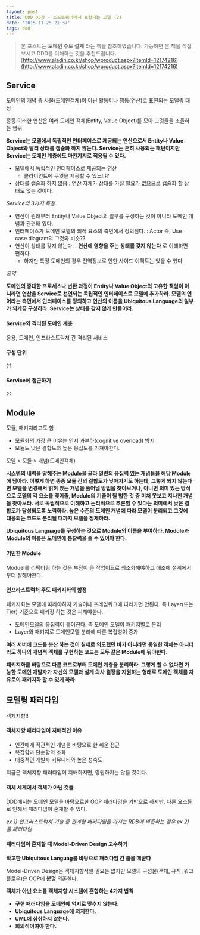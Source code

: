 ```yaml
---
layout: post
title: DDD 05장 - 소프트웨어에서 표현되는 모델 (2)
date: '2015-11-25 21:37'
tags: ddd
---
```


> 본 포스트는 **도메인 주도 설계** 라는 책을 참조하였습니다.
가능하면 본 책을 직접 보시고 DDD를 이해하는 것을 추천드립니다.
> [http://www.aladin.co.kr/shop/wproduct.aspx?ItemId=12174216](http://www.aladin.co.kr/shop/wproduct.aspx?ItemId=12174216)

## Service

도메인의 개념 중 사물(도메인객체)이 아닌 활동이나 행동(연산)로 표현되는 모델링 대상

종종 이러한 연산은 여러 도메인 객체(Entity, Value Object)를 모아 그것들을 조율하는 행위

**Service는 모델에서 독립적인 인터페이스로 제공되는 연산으로서 Entity나 Value Object와 달리 상태를 캡슐화 하지 않는다.
Service는 흔히 사용되는 패턴이지만 Service는 도메인 계층에도 마찬가지로 적용될 수 있다.**

- 모델에서 독립적인 인터페이스로 제공되는 연산
  - 클라이언트에 무엇을 제공할 수 있느냐?
- 상태를 캡슐화 하지 않음 : 연산 자체가 상태를 가질 필요가 없으므로 캡슐화 할 상태도 없는 것이다.

*Service의 3가지 특징*

- 연산이 원래부터 Entity나 Value Object의 일부를 구성하는 것이 아니라 도메인 개념과 관련돼 있다.
- 인터페이스가 도메인 모델의 외적 요소의 측면에서 정의된다. : Actor 즉, Use case diagram의 그것와 비슷??
- 연산이 상태를 갖지 않는다. : **연산에 영향을 주는 상태를 갖지 않는다** 로 이해하면 편하다.
  - 하지만 특정 도메인의 경우 전역정보로 인한 사이드 이펙트는 있을 수 있다

*요약*

**도메인의 중대한 프로세스나 변환 과정이 Entity나 Value Object의 고유한 책임이 아니라면 연산을 Service로 선언되는 독립적인 인터페이스로 모델에 추가하라.
모델의 언어라는 측면에서 인터페이스를 정의하고 연산의 이름을 Ubiquitous Language의 일부가 되게끔 구성하라.
Service는 상태를 갖지 않게 만들어라.**

#### Service와 격리된 도메인 계층

응용, 도메인, 인프라스트럭처 간 격리된 서비스

#### 구성 단위
??

#### Service에 접근하기
??

## Module

모듈, 패키지라고도 함

- 모듈화의 가장 큰 이유는 인지 과부하(cognitive overload) 방지
- 모듈도 낮은 결합도와 높은 응집도를 가져야한다.

모델 > 모듈 > 개념(도메인객체)

**시스템의 내력을 말해주는 Module을 골라 일련의 응집력 있는 개념들을 해당 Module에 담아라.
이렇게 하면 종종 모듈 간의 결합도가 낮아지기도 하는데, 그렇게 되지 않는다면 모델을 변경해서 얽혀 있는 개념을 풀어낼 방법을 찾아보거나,
아니면 의미 있는 방식으로 모델의 각 요소를 맺어줄, Module의 기줄이 될 법한 것 중 미처 못보고 지나친 개념을 찾아보라.
서로 독립적으로 이해하고 논리적으로 추론할 수 있다는 의미에서 낮은 결합도가 달성되도록 노력하라.
높은 수준의 도메인 개념에 따라 모델이 분리되고 그것에 대응되는 코드도 분리될 때까지 모델을 정제하라.**

**Ubiquitous Language를 구성하는 것으로 Module의 이름을 부여하라.
Module과 Module의 이름은 도메인에 통찰력을 줄 수 있어야 한다.**

#### 기민한 Module

Moduel를 리팩터링 하는 것은 부담이 큰 작업이므로 최소화해야하고 애초에 설계에서 부터 잘해야한다.

#### 인프라스트럭처 주도 패키지화의 함정

패키지화는 모델에 따라야하지 기술이나 프레임워크에 따라가면 안된다. 즉 Layer(또는 Tier) 기준으로 패키징 하는 것은 피해야한다.

- 도메인모델의 응집력이 흩어진다. 즉 도메인 모델이 패키지별로 분리
- Layer와 패키지로 도메인모델 분리에 따른 복잡성이 증가

**여러 서버에 코드를 분산 하는 것이 실제로 의도했던 바가 아니라면 동일한 객체는 아니더라도
하나의 개념적 객체를 구현하는 코드는 모두 같은 Module에 둬야한다.**

**패키지화를 바탕으로 다른 코드로부터 도메인 계층을 분리하라.
그렇게 할 수 없다면 가능한 도메인 개발자가 자신의 모델과 설계 의사 결정을 지원하는 형태로 도메인 객체를 자유로이 패키지화 할 수 있게 하라**

## 모델링 패러다임

객체지향!!

#### 객체지향 패러다임이 지배적인 이유

- 인간에게 직관적인 개념을 바탕으로 한 쉬운 접근
- 복잡함과 단순함의 조화
- 대중적인 개발자 커뮤니티와 높은 성숙도

지금은 객체지향 패러다임이 지배하지면, 영원하지는 않을 것이다.

#### 객체 세계에서 객체가 아닌 것들

DDD에서는 도메인 모델을 바탕으로한 OOP 패러다임을 기반으로 하지만, 다른 요소들로 인해서 패러다임이 혼재할 수 있다.

*ex 1) 인프라스트럭쳐 기술 중 관계형 패러다임을 가지는 RDB에 의존하는 경우*
*ex 2) 룰 패러다임*

#### 패러다임이 혼재할 때 Model-Driven Design 고수하기

**확고한 Ubiquitous Languag를 바탕으로 패러다임 간 틈을 메꾼다**

Model-Driven Design은 객체지향적일 필요는 없지만 모델의 구성물(객체, 규칙 ,워크플로우)은 OOP에 **분명** 의존한다.

**객체가 아닌 요소를 객체지향 시스템에 혼합하는 4가지 법칙**

- **구현 패러다임을 도메인에 억지로 맞추지 않는다.**
- **Ubiquitous Language에 의지한다.**
- **UML에 심취하지 않는다.**
- **회의적이여야 한다.**
